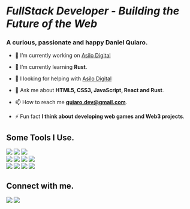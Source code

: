 <h1><i>FullStack Developer - Building the Future of the Web</i></h1>
<h3>A curious, passionate and happy Daniel Quiaro.</h3>

- 🔭 I’m currently working on [Asilo Digital](https://www.asilodigital.com/)

- 🌱 I’m currently learning **Rust**.

- 🤝 I looking for helping with [Asilo Digital](https://www.asilodigital.com/)

- 💬 Ask me about **HTML5, CSS3, JavaScript, React and Rust**.

- 📫 How to reach me **quiaro.dev@gmail.com**.

- ⚡ Fun fact **I think about developing web games and Web3 projects**.

<h2>Some Tools I Use.</h3>
<div>
<img src="https://ziadoua.github.io/m3-Markdown-Badges/badges/HTML/html1.svg"></img>
<img src="https://ziadoua.github.io/m3-Markdown-Badges/badges/CSS/css1.svg"></img>
<img src="https://ziadoua.github.io/m3-Markdown-Badges/badges/Javascript/javascript3.svg"></img>
<br/>
<img src="https://ziadoua.github.io/m3-Markdown-Badges/badges/React/react2.svg"></img>
<img src="https://ziadoua.github.io/m3-Markdown-Badges/badges/Rust/rust3.svg"></img>
<img src="https://ziadoua.github.io/m3-Markdown-Badges/badges/Linux/linux3.svg"></img>
<img src="https://ziadoua.github.io/m3-Markdown-Badges/badges/Jest/jest1.svg"></img>
<br/>
<img src="https://ziadoua.github.io/m3-Markdown-Badges/badges/Git/git1.svg"></img>
<img src="https://ziadoua.github.io/m3-Markdown-Badges/badges/Figma/figma1.svg"></img>
<img src="https://ziadoua.github.io/m3-Markdown-Badges/badges/NextJS/nextjs1.svg"></img>
<img src="https://ziadoua.github.io/m3-Markdown-Badges/badges/Docker/docker1.svg"></img>
</div>

<h2 align="left">Connect with me.</h2>
<a href="https://www.linkedin.com/in/quiarom/"><img src="https://ziadoua.github.io/m3-Markdown-Badges/badges/LinkedIn/linkedin3.svg"></img></a>
<a href="https://www.x.com/quiaromdev"><img src="https://ziadoua.github.io/m3-Markdown-Badges/badges/Twitter/twitter2.svg"></img></a>
